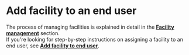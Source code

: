 # Add facility to an end user

The process of managing facilities is explained in detail in the [**Facility management**](../../facility_management/overview.md) section.  
If you're looking for step-by-step instructions on assigning a facility to an end user, see [**Add facility to end user**](../../facility_management/add_facility.md).

